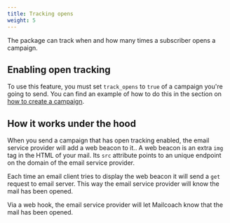 ```yaml
---
title: Tracking opens
weight: 5
---
```


The package can track when and how many times a subscriber opens a campaign.

## Enabling open tracking

To use this feature, you must set `track_opens` to `true` of a campaign you're going to send. You can find an example of how to do this in the section on [how to create a campaign](/docs/laravel-mailcoach/v4/campaigns/creating-a-campaign).

## How it works under the hood

When you send a campaign that has open tracking enabled, the email service provider will add a web beacon to it..  A web beacon is an extra `img` tag in the HTML of your mail.  Its `src` attribute points to an unique endpoint on the domain of the email service provider.

Each time an email client tries to display the web beacon it will send a `get` request to email server. This way the email service provider will know the mail has been opened.

Via a web hook, the email service provider will let Mailcoach know that the mail has been opened.
